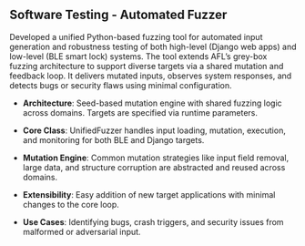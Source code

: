 ## Software Testing - Automated Fuzzer

Developed a unified Python-based fuzzing tool for automated input generation and robustness testing of both high-level (Django web apps) and low-level (BLE smart lock) systems. The tool extends AFL’s grey-box fuzzing architecture to support diverse targets via a shared mutation and feedback loop. It delivers mutated inputs, observes system responses, and detects bugs or security flaws using minimal configuration.

- **Architecture**: Seed-based mutation engine with shared fuzzing logic across domains. Targets are specified via runtime parameters.
  
- **Core Class**: UnifiedFuzzer handles input loading, mutation, execution, and monitoring for both BLE and Django targets.
  
- **Mutation Engine**: Common mutation strategies like input field removal, large data, and structure corruption are abstracted and reused across domains.
  
- **Extensibility**: Easy addition of new target applications with minimal changes to the core loop.
  
- **Use Cases**: Identifying bugs, crash triggers, and security issues from malformed or adversarial input.
